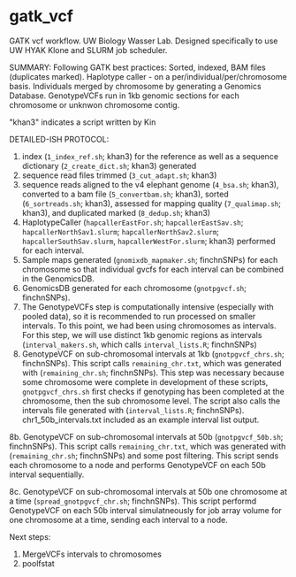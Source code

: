 # gatk_vcf
GATK vcf workflow. UW Biology Wasser Lab.
Designed specifically to use UW HYAK Klone and SLURM job scheduler. 

SUMMARY: Following GATK best practices: Sorted, indexed, BAM files (duplicates marked). Haplotype caller - on a per/individual/per/chromosome basis. Individuals merged by chromosome by generating a Genomics Database. GenotypeVCFs run in 1kb genomic sections for each chromosome or unknwon chromosome contig. 

"khan3" indicates a script written by Kin

DETAILED-ISH PROTOCOL:
1. index (`1_index_ref.sh`; khan3) for the reference as well as a sequence dictionary (`2_create_dict.sh`; khan3) generated 
2. sequence read files trimmed (`3_cut_adapt.sh`; khan3) 
3. sequence reads aligned to the v4 elephant genome (`4_bsa.sh`; khan3), converted to a bam file (`5_convertbam.sh`; khan3), sorted (`6_sortreads.sh`; khan3), assessed for mapping quality (`7_qualimap.sh`; khan3), and duplicated marked (`8_dedup.sh`; khan3)
4. HaplotypeCaller (`hapcallerEastFor.sh`; `hapcallerEastSav.sh`; `hapcallerNorthSav1.slurm`; `hapcallerNorthSav2.slurm`; `hapcallerSouthSav.slurm`, `hapcallerWestFor.slurm`; khan3) performed for each interval. 
5. Sample maps generated (`gnomixdb_mapmaker.sh`; finchnSNPs) for each chromosome so that individual gvcfs for each interval can be combined in the GenomicsDB.
6. GenomicsDB generated for each chromosome (`gnotpgvcf.sh`; finchnSNPs). 
7. The GenotypeVCFs step is computationally intensive (especially with pooled data), so it is recommended to run processed on smaller intervals. To this point, we had been using chromosomes as intervals. For this step, we will use distinct 1kb genomic regions as intervals (`interval_makers.sh`, which calls `interval_lists.R`; finchnSNPs)
8. GenotypeVCF on sub-chromosomal intervals at 1kb (`gnotpgvcf_chrs.sh`; finchnSNPs). This script calls `remaining_chr.txt`, which was generated with (`remaining_chr.sh`; finchnSNPs). This step was necessary because some chromosome were complete in development of these scripts, `gnotpgvcf_chrs.sh` first checks if genotyping has been completed at the chromosome, then the sub chromosome level. The script also calls the intervals file generated with (`interval_lists.R`; finchnSNPs). chr1_50b_intervals.txt included as an example interval list output. 

8b. GenotypeVCF on sub-chromosomal intervals at 50b (`gnotpgvcf_50b.sh`; finchnSNPs). This script calls `remaining_chr.txt`, which was generated with (`remaining_chr.sh`; finchnSNPs) and some post filtering. This script sends each chromosome to a node and performs GenotypeVCF on each 50b interval sequentially. 

8c. GenotypeVCF on sub-chromosomal intervals at 50b one chromosome at a time (`spread_gnotpgvcf_chr.sh`; finchnSNPs). This script performd GenotypeVCF on each 50b interval simulatneously for job array volume for one chromosome at a time, sending each interval to a node. 

Next steps: 
1. MergeVCFs intervals to chromosomes
2. poolfstat
